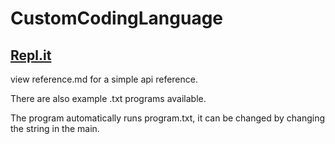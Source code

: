 # CustomCodingLanguage

[Repl.it](https://replit.com/@GeorgeLebor/programmingLang20#reference.md)
-------
view reference.md for a simple api reference.

There are also example .txt programs available.

The program automatically runs program.txt, it can be changed by changing the string in the main.
